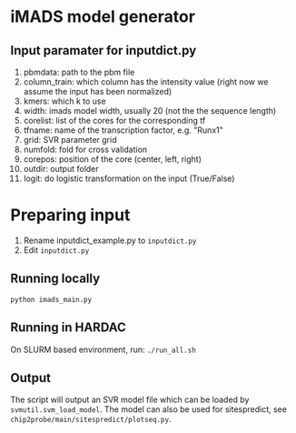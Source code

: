 # iMADS model generator

## Input paramater for inputdict.py
1. pbmdata: path to the pbm file
2. column_train: which column has the intensity value (right now we assume the input has been normalized)
3. kmers: which k to use
4. width: imads model width, usually 20 (not the the sequence length)
5. corelist: list of the cores for the corresponding tf
6. tfname: name of the transcription factor, e.g. "Runx1"
7. grid: SVR parameter grid
8. numfold: fold for cross validation
9. corepos: position of the core (center, left, right)
10. outdir: output folder
11. logit: do logistic transformation on the input (True/False)

# Preparing input
1. Rename inputdict_example.py to `inputdict.py`
2. Edit `inputdict.py`

## Running locally
`python imads_main.py`

## Running in HARDAC
On SLURM based environment, run: `./run_all.sh`

## Output
The script will output an SVR model file which can be loaded by `svmutil.svm_load_model`.
The model can also be used for sitespredict, see `chip2probe/main/sitespredict/plotseq.py`.
